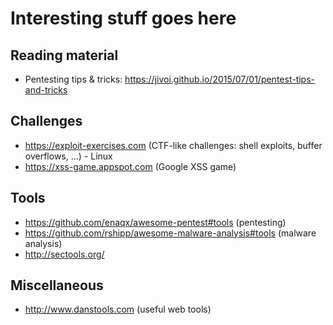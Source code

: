 # Interesting stuff goes here

## Reading material
- Pentesting tips & tricks: https://jivoi.github.io/2015/07/01/pentest-tips-and-tricks

## Challenges
- https://exploit-exercises.com (CTF-like challenges: shell exploits, buffer overflows, ...) - Linux
- https://xss-game.appspot.com (Google XSS game)

## Tools
- https://github.com/enaqx/awesome-pentest#tools (pentesting)
- https://github.com/rshipp/awesome-malware-analysis#tools (malware analysis)
- http://sectools.org/

## Miscellaneous
- http://www.danstools.com (useful web tools)
